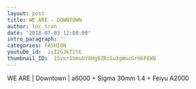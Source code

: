 ```yaml
---
layout: post
title: WE ARE - DOWNTOWN
author: loc_tran
date: '2018-07-03 12:00:00'
intro_paragraph: ''
categories: FASHION
youtube_id:  ixI2GJkTItE
thumbnail_ID:  15vmrIhmubY8Hg9ZRcGu3gWvcGrHkPEWB
---
```

WE ARE | Downtown | a6000 + Sigma 30mm 1.4 + Feiyu A2000

